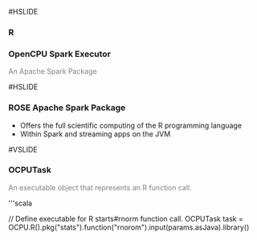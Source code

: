 #HSLIDE
### R
### OpenCPU Spark Executor

<span style="color:gray">An Apache Spark Package</span>

#HSLIDE

### ROSE Apache Spark Package
   
   - Offers the full scientific computing of the R programming language
   - Within Spark and streaming apps on the JVM

#VSLIDE

### OCPUTask

<span style="color:gray">An executable object that represents an R function call.</span>

'''scala

// Define executable for R starts#rnorm function call.
OCPUTask task = OCPU.R().pkg("stats").function("rnorom").input(params.asJava).library()